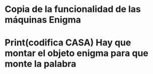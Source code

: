 # Copia de la funcionalidad de las máquinas Enigma

# Print(codifica CASA) Hay que montar el objeto enigma para que monte la palabra